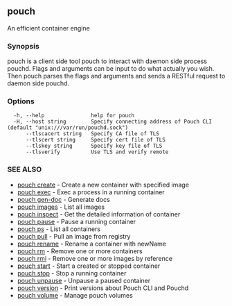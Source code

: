 ## pouch

An efficient container engine

### Synopsis

pouch is a client side tool pouch to interact with daemon side process pouchd. Flags and arguments can be input to do what actually you wish. Then pouch parses the flags and arguments and sends a RESTful request to daemon side pouchd.

### Options

```
  -h, --help               help for pouch
  -H, --host string        Specify connecting address of Pouch CLI (default "unix:///var/run/pouchd.sock")
      --tlscacert string   Specify CA file of TLS
      --tlscert string     Specify cert file of TLS
      --tlskey string      Specify key file of TLS
      --tlsverify          Use TLS and verify remote
```

### SEE ALSO

* [pouch create](pouch_create.md)	 - Create a new container with specified image
* [pouch exec](pouch_exec.md)	 - Exec a process in a running container
* [pouch gen-doc](pouch_gen-doc.md)	 - Generate docs
* [pouch images](pouch_images.md)	 - List all images
* [pouch inspect](pouch_inspect.md)	 - Get the detailed information of container
* [pouch pause](pouch_pause.md)	 - Pause a running container
* [pouch ps](pouch_ps.md)	 - List all containers
* [pouch pull](pouch_pull.md)	 - Pull an image from registry
* [pouch rename](pouch_rename.md)	 - Rename a container with newName
* [pouch rm](pouch_rm.md)	 - Remove one or more containers
* [pouch rmi](pouch_rmi.md)	 - Remove one or more images by reference
* [pouch start](pouch_start.md)	 - Start a created or stopped container
* [pouch stop](pouch_stop.md)	 - Stop a running container
* [pouch unpause](pouch_unpause.md)	 - Unpause a paused container
* [pouch version](pouch_version.md)	 - Print versions about Pouch CLI and Pouchd
* [pouch volume](pouch_volume.md)	 - Manage pouch volumes

